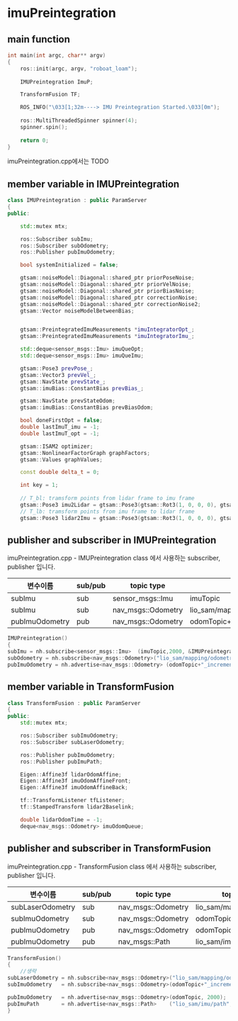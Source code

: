 
# imuPreintegration

##  main function
```cpp
int main(int argc, char** argv)
{
    ros::init(argc, argv, "roboat_loam");
    
    IMUPreintegration ImuP;

    TransformFusion TF;

    ROS_INFO("\033[1;32m----> IMU Preintegration Started.\033[0m");
    
    ros::MultiThreadedSpinner spinner(4);
    spinner.spin();
    
    return 0;
}
```

imuPreintegration.cpp에서는 TODO

## member variable in IMUPreintegration
```cpp
class IMUPreintegration : public ParamServer
{
public:

    std::mutex mtx;

    ros::Subscriber subImu;
    ros::Subscriber subOdometry;
    ros::Publisher pubImuOdometry;

    bool systemInitialized = false;

    gtsam::noiseModel::Diagonal::shared_ptr priorPoseNoise;
    gtsam::noiseModel::Diagonal::shared_ptr priorVelNoise;
    gtsam::noiseModel::Diagonal::shared_ptr priorBiasNoise;
    gtsam::noiseModel::Diagonal::shared_ptr correctionNoise;
    gtsam::noiseModel::Diagonal::shared_ptr correctionNoise2;
    gtsam::Vector noiseModelBetweenBias;


    gtsam::PreintegratedImuMeasurements *imuIntegratorOpt_;
    gtsam::PreintegratedImuMeasurements *imuIntegratorImu_;

    std::deque<sensor_msgs::Imu> imuQueOpt;
    std::deque<sensor_msgs::Imu> imuQueImu;

    gtsam::Pose3 prevPose_;
    gtsam::Vector3 prevVel_;
    gtsam::NavState prevState_;
    gtsam::imuBias::ConstantBias prevBias_;

    gtsam::NavState prevStateOdom;
    gtsam::imuBias::ConstantBias prevBiasOdom;

    bool doneFirstOpt = false;
    double lastImuT_imu = -1;
    double lastImuT_opt = -1;

    gtsam::ISAM2 optimizer;
    gtsam::NonlinearFactorGraph graphFactors;
    gtsam::Values graphValues;

    const double delta_t = 0;

    int key = 1;
    
    // T_bl: tramsform points from lidar frame to imu frame 
    gtsam::Pose3 imu2Lidar = gtsam::Pose3(gtsam::Rot3(1, 0, 0, 0), gtsam::Point3(-extTrans.x(), -extTrans.y(), -extTrans.z()));
    // T_lb: tramsform points from imu frame to lidar frame
    gtsam::Pose3 lidar2Imu = gtsam::Pose3(gtsam::Rot3(1, 0, 0, 0), gtsam::Point3(extTrans.x(), extTrans.y(), extTrans.z()));
```


## publisher and subscriber in IMUPreintegration
imuPreintegration.cpp - IMUPreintegration class 에서 사용하는 subscriber, publisher 입니다.


|변수이름|sub/pub|topic type|topic name|callback|usage|
|------|---|---|---|---|---|
|subImu|sub|sensor_msgs::Imu|imuTopic|imuHandler()|-|
|subImu|sub|nav_msgs::Odometry|lio_sam/mapping/odometry_incremental|odometryHandler()|-|
|pubImuOdometry|pub|nav_msgs::Odometry|odomTopic+"_incremental"|-|-|



```cpp
IMUPreintegration()
{
subImu = nh.subscribe<sensor_msgs::Imu>  (imuTopic,2000, &IMUPreintegration::imuHandler,this, ros::TransportHints().tcpNoDelay());
subOdometry = nh.subscribe<nav_msgs::Odometry>("lio_sam/mapping/odometry_incremental", 5,&IMUPreintegration::odometryHandler, this, ros::TransportHints().tcpNoDelay());
pubImuOdometry = nh.advertise<nav_msgs::Odometry> (odomTopic+"_incremental", 2000);

```


## member variable in TransformFusion
```cpp
class TransformFusion : public ParamServer
{
public:
    std::mutex mtx;

    ros::Subscriber subImuOdometry;
    ros::Subscriber subLaserOdometry;

    ros::Publisher pubImuOdometry;
    ros::Publisher pubImuPath;

    Eigen::Affine3f lidarOdomAffine;
    Eigen::Affine3f imuOdomAffineFront;
    Eigen::Affine3f imuOdomAffineBack;

    tf::TransformListener tfListener;
    tf::StampedTransform lidar2Baselink;

    double lidarOdomTime = -1;
    deque<nav_msgs::Odometry> imuOdomQueue;

```

## publisher and subscriber in TransformFusion
imuPreintegration.cpp - TransformFusion class 에서 사용하는 subscriber, publisher 입니다.


|변수이름|sub/pub|topic type|topic name|callback|usage|
|------|---|---|---|---|---|
|subLaserOdometry|sub|nav_msgs::Odometry|lio_sam/mapping/odometry|lidarOdometryHandler()|-|
|subImuOdometry|sub|nav_msgs::Odometry|odomTopic+"_incremental"|imuOdometryHandler()|-|
|pubImuOdometry|pub|nav_msgs::Odometry|odomTopic|-|-|
|pubImuOdometry|pub|nav_msgs::Path|lio_sam/imu/path"|-|-|



```cpp
TransformFusion()
{
    //생략
subLaserOdometry = nh.subscribe<nav_msgs::Odometry>("lio_sam/mapping/odometry", 5, &TransformFusion::lidarOdometryHandler, this, ros::TransportHints().tcpNoDelay());
subImuOdometry   = nh.subscribe<nav_msgs::Odometry>(odomTopic+"_incremental",   2000, &TransformFusion::imuOdometryHandler,   this, ros::TransportHints().tcpNoDelay());

pubImuOdometry   = nh.advertise<nav_msgs::Odometry>(odomTopic, 2000);
pubImuPath       = nh.advertise<nav_msgs::Path>    ("lio_sam/imu/path", 1);
}

```
